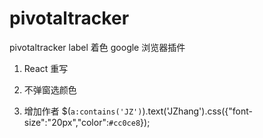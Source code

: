 # pivotaltracker

pivotaltracker label 着色 google 浏览器插件


1. React 重写

2. 不弹窗选颜色

3. 增加作者
$(`a:contains('JZ')`).text('JZhang').css({"font-size":"20px","color":`#cc0ce8`});
